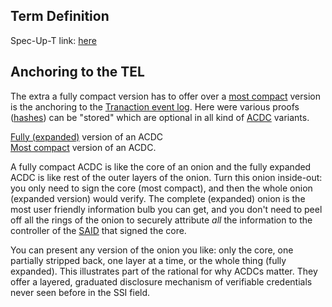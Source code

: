 ## Term Definition

Spec-Up-T link: <a href='https://weboftrust.github.io/WOT-terms/docs/glossary/fully-compact'>here</a>

## Anchoring to the TEL
The extra a fully compact version has to offer over a [most compact](most-compact) version is the anchoring to the [Tranaction event log](transaction-event-log). Here were various proofs ([hashes](distributed-hash-table)) can be "stored" which are optional in all kind of [ACDC](ACDC) variants.

[Fully (expanded)](fully-expanded) version of an ACDC  
[Most compact](most-compact) version of an ACDC.

A fully compact ACDC is like the core of an onion and the fully expanded ACDC is like rest of the outer layers of the onion. Turn this onion inside-out: you only need to sign the core (most compact), and then the whole onion (expanded version) would verify. The complete (expanded) onion is the most user friendly information bulb you can get, and you don't need to peel off all the rings of the onion to securely attribute _all_ the information to the controller of the [SAID](SAID) that signed the core.

You can present any version of the onion you like: only the core, one partially stripped back, one layer at a time, or the whole thing (fully expanded). This illustrates part of the rational for why ACDCs matter. They offer a layered, graduated disclosure mechanism of verifiable credentials never seen before in the SSI field.

